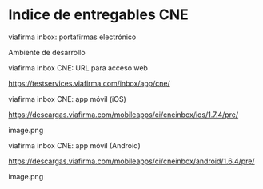 # Indice de entregables CNE

viafirma inbox: portafirmas electrónico

Ambiente de desarrollo 

viafirma inbox CNE: URL para acceso web

https://testservices.viafirma.com/inbox/app/cne/

viafirma inbox CNE: app móvil (iOS)

https://descargas.viafirma.com/mobileapps/ci/cneinbox/ios/1.7.4/pre/

image.png

viafirma inbox CNE: app móvil (Android)

https://descargas.viafirma.com/mobileapps/ci/cneinbox/android/1.6.4/pre/

image.png
